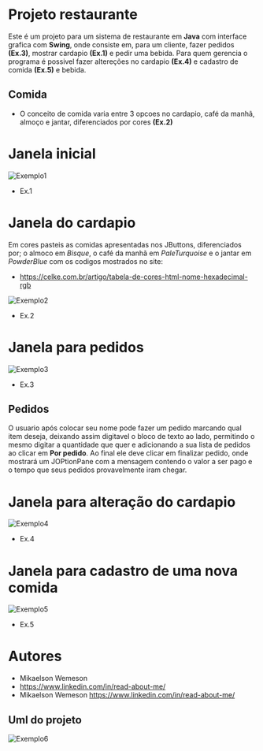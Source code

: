 # Projeto restaurante 
Este é um projeto para um sistema de restaurante em **Java** com interface grafica com **Swing**, onde consiste em, para um cliente, fazer pedidos **(Ex.3)**, mostrar cardapio **(Ex.1)** e pedir uma bebida.
Para quem gerencia o programa é possivel fazer altereções no cardapio **(Ex.4)** e cadastro de comida **(Ex.5)** e bebida.

## Comida
- O conceito de comida varia entre 3 opcoes no cardapio, café da manhã, almoço e jantar, diferenciados por cores **(Ex.2)**

# Janela inicial
![Exemplo1](https://github.com/Mikaelson23/Restaurante-/blob/master/Images/JanelaInicial.png)
- Ex.1
# Janela do cardapio
Em cores pasteis as comidas apresentadas nos JButtons, diferenciados por; 
o almoco em *Bisque*, o café da manhã em *PaleTurquoise* e o jantar em *PowderBlue*
com os codigos mostrados no site:
- https://celke.com.br/artigo/tabela-de-cores-html-nome-hexadecimal-rgb

![Exemplo2](https://github.com/Mikaelson23/Restaurante-/blob/master/Images/JanelaCardapioComida.png)
- Ex.2
# Janela para pedidos 
![Exemplo3](https://github.com/Mikaelson23/Restaurante-/blob/master/Images/JanelaPedidoComida.png)
- Ex.3
## Pedidos
O usuario após colocar seu nome pode fazer um pedido marcando qual item deseja, deixando assim digitavel o bloco de texto ao lado, permitindo o mesmo digitar a quantidade que quer e adicionando a sua
lista de pedidos ao clicar em **Por pedido**. Ao final ele deve clicar em finalizar pedido, onde mostrará um JOPtionPane com a mensagem contendo o valor a ser pago e o tempo que seus pedidos provavelmente
iram chegar.
# Janela para alteração do cardapio
![Exemplo4](https://github.com/Mikaelson23/Restaurante-/blob/master/Images/JanelaFuncionarios.png)
- Ex.4 
# Janela para cadastro de uma nova comida 
![Exemplo5](https://github.com/Mikaelson23/Restaurante-/blob/master/Images/JanelaCadastroComida.png)
- Ex.5


# Autores 
- Mikaelson Wemeson
- https://www.linkedin.com/in/read-about-me/
- Mikaelson Wemeson 
https://www.linkedin.com/in/read-about-me/

## Uml do projeto 
![Exemplo6](https://github.com/Mikaelson23/Projeto-Restaurante/blob/master/UML-Readme/UML.png)
